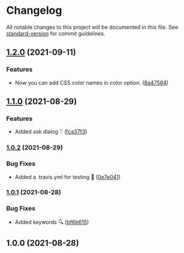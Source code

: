 # Changelog

All notable changes to this project will be documented in this file. See [standard-version](https://github.com/conventional-changelog/standard-version) for commit guidelines.

## [1.2.0](https://github.com/JebBarbas/react-native-paper-message-context/compare/v1.1.0...v1.2.0) (2021-09-11)


### Features

* Now you can add CSS color names in color option. ([8a47584](https://github.com/JebBarbas/react-native-paper-message-context/commit/8a475847d71ac9a56c03ad35ee5b81aea36c8e4a))

## [1.1.0](https://github.com/JebBarbas/react-native-paper-message-context/compare/v1.0.2...v1.1.0) (2021-08-29)


### Features

* Added ask dialog ❔ ([fca37f3](https://github.com/JebBarbas/react-native-paper-message-context/commit/fca37f386fd3060f444ef85e499eb146dcb24c67))

### [1.0.2](https://github.com/JebBarbas/react-native-paper-message-context/compare/v1.0.1...v1.0.2) (2021-08-29)


### Bug Fixes

* Added a .travis.yml for testing 🔧 ([0e7e041](https://github.com/JebBarbas/react-native-paper-message-context/commit/0e7e04166f65f1c09c4ec1c71ce181fd69129698))

### [1.0.1](https://github.com/JebBarbas/react-native-paper-message-context/compare/v1.0.0...v1.0.1) (2021-08-28)


### Bug Fixes

* Added keywords 🔍 ([bf6b615](https://github.com/JebBarbas/react-native-paper-message-context/commit/bf6b615475995796bb0b265fcdbdb2c468b4d483))

## 1.0.0 (2021-08-28)
